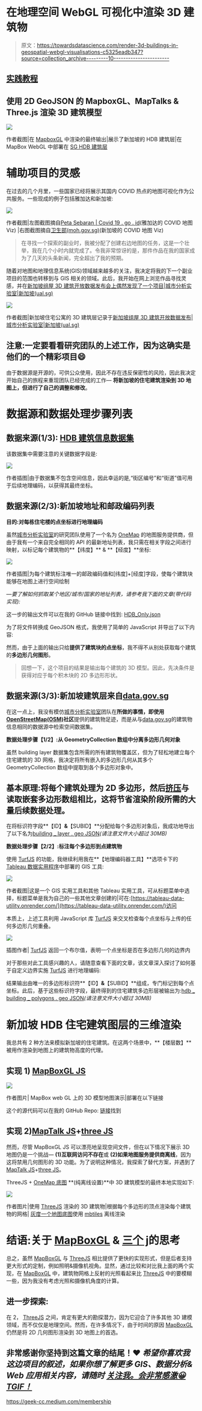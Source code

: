 # 在地理空间 WebGL 可视化中渲染 3D 建筑物

> 原文：<https://towardsdatascience.com/render-3d-buildings-in-geospatial-webgl-visualisations-c5325eadb347?source=collection_archive---------10----------------------->

## [实践教程](https://towardsdatascience.com/tagged/hands-on-tutorials)

## 使用 2D GeoJSON 的 MapboxGL、MapTalks & Three.js 渲染 3D 建筑模型

![](img/e986b200990d97bdf04814a31ab3e395.png)

作者截图|在 [MapboxGL](https://www.mapbox.com/) 中渲染的最终输出|展示了新加坡的 HDB 建筑层|在 MapBox WebGL 中部署在 [SG HDB 建筑层](https://sg-hdb-building-layer-in-3d.onrender.com/)

# 辅助项目的灵感

在过去的几个月里，一些国家已经将展示其国内 COVID 热点的地图可视化作为公共服务。一些现成的例子包括雅加达和新加坡:

![](img/a4309e2b4a3650b5f4ba34855a820e08.png)

作者截图|左图截图摘自[Peta Sebaran | Covid 19 . go . id](https://covid19.go.id/peta-sebaran)(雅加达的 COVID 地图 Viz) |右图截图摘自[卫生部(moh.gov.sg)](https://www.moh.gov.sg/)(新加坡的 COVID 地图 Viz)

> 在寻找一个探索的副业时，我被分配了创建右边地图的任务，这是一个壮举，我在几个小时内就完成了。令我非常惊讶的是，那件作品在我的国家成为了几天的头条新闻，完全超出了我的预期。

随着对地图和地理信息系统(GIS)领域越来越多的关注，我决定将我的下一个副业项目的范围也转移到与 GIS 相关的领域。此后，我开始在网上浏览作品寻找灵感，并在[新加坡组屋 3D 建筑开放数据发布会上偶然发现了一个项目|城市分析实验室|新加坡(ual.sg)](https://ual.sg/post/2019/08/25/release-of-3d-building-open-data-of-hdbs-in-singapore/)

![](img/2d30af49c926320cf392f04c4f1046c8.png)

作者截图|新加坡住宅公寓的 3D 建筑层记录于[新加坡组屋 3D 建筑开放数据发布|城市分析实验室|新加坡(ual.sg)](https://ual.sg/post/2019/08/25/release-of-3d-building-open-data-of-hdbs-in-singapore/)

## 注意:一定要看看研究团队的上述工作，因为这确实是他们的一个精彩项目😄

由于数据源是开源的，可供公众使用，因此不存在违反保密性的风险，因此我决定开始自己的旅程来重现团队已经完成的工作— **将新加坡的住宅建筑渲染到 3D 地图上，但进行了自己的调整和修改**。

# 数据源和数据处理步骤列表

## 数据来源(1/3): [HDB 建筑信息数据集](https://data.gov.sg/dataset/hdb-property-information)

该数据集中需要注意的关键数据字段是:

![](img/ed1cac6e52601fb8706341c196ec456d.png)

作者插图|由于数据集不包含空间信息，因此幸运的是,“街区编号”和“街道”值可用于后续地理编码，以获得其最终坐标。

## 数据来源(2/3):新加坡地址和邮政编码列表

**目的:对每栋住宅楼的点坐标进行地理编码**

虽然[城市分析实验室](https://ual.sg/post/2019/08/25/release-of-3d-building-open-data-of-hdbs-in-singapore/)的研究团队使用了一个名为 [OneMap](https://www.onemap.gov.sg/docs/) 的地图服务提供商，但由于我有一个来自完全相同的 API 的最新地址列表，我只需在相关字段之间进行映射，以标记每个建筑物的**【纬度】** & **【经度】**坐标:

![](img/3c80385199deb152201266afc11764dc.png)

作者插图|为每个建筑标注唯一的邮政编码值和[纬度]+[经度]字段，使每个建筑块能够在地图上进行空间绘制

*—要了解如何抓取某个地区/城市/国家的地址列表，请参考我下面的文章(带代码实现):*

</how-i-crawled-the-entire-list-of-postal-codes-in-a-country-with-java-fde6259a8353>  

这一步的输出文件可以在我的 GitHub 链接中找到: [HDB_Only.json](https://gist.githubusercontent.com/incubated-geek-cc/20cdf422ba6488c3ac963a364858be7b/raw/045a9a5c73e4320865b03ce91daecc9cb9aedd29/HDB_Only.json)

为了将文件转换成 GeoJSON 格式，我使用了简单的 JavaScript 并导出了以下内容:

然而，由于上面的输出只给**提供了建筑块的点坐标**，我不得不从别处获取每个建筑的**多边形几何图形**。

> 回想一下，这个项目的结果是输出每个建筑的 3D 模型。因此，先决条件是获得对应于每个积木块的 2D 多边形形状。

## 数据来源(3/3):新加坡建筑层来自[data.gov.sg](https://data.gov.sg/dataset/master-plan-2019-building-layer)

在这一点上，我没有模仿[城市分析实验室](https://ual.sg/post/2019/08/25/release-of-3d-building-open-data-of-hdbs-in-singapore/)团队在**所做的事情，即使用**[**OpenStreetMap(OSM)**](https://www.openstreetmap.org/#map=11/1.3649/103.8229)**社区**提供的建筑物足迹，而是从与[data.gov.sg](https://data.gov.sg/dataset/master-plan-2019-building-layer)的建筑物信息相同的数据源中检索空间数据集。

**数据处理步骤【1/2】:从 GeometryCollection 数组中分离多边形几何对象**

虽然 building layer 数据集包含所需的所有建筑物覆盖区，但为了轻松地建立每个住宅建筑的 3D 网格，我决定将所有嵌入的多边形几何从其多个 GeometryCollection 数组中提取到各个多边形对象中。

## 基本原理:将每个建筑处理为 2D 多边形，然后[挤压](https://all3dp.com/2/blender-extrude-simply-explained/)与读取嵌套多边形数组相比，这将节省渲染阶段所需的大量后续数据处理。

在将标识符字段**【ID】**&**【SUBID】**分配给每个多边形对象后，我成功地导出了以下名为[building _ layer . geo JSON](https://github.com/incubated-geek-cc/sg-hdb-building-layer-in-3D/raw/main/public/data/building_layer.geojson)*(请注意文件大小超过 30MB)*

**数据处理步骤【2/2】:标注每个多边形到点建筑物**

使用 [TurfJS](https://turfjs.org/docs/#centroid) 的功能，我继续利用我在**【地理编码器工具】**选项卡下的 [Tableau 数据实用程序](https://tableau-data-utility.onrender.com/)中部署的 GIS 工具:

![](img/eeeb1cb85a446cfae73ec1c75620103a.png)

作者截图|这是一个 GIS 实用工具和其他 Tableau 实用工具，可从标题菜单中选择，标题菜单是我为自己的一些其他文章创建的|可在:[https://tableau-data-utility.onrender.com/](https://tableau-data-utility.onrender.com/)访问

本质上，上述工具利用 JavaScript 库 [TurfJS](http://turfjs.org/) 来交叉检查每个点坐标与上传的任何多边形几何重叠。

![](img/66305ffdc1ccafd242a700c475cc2b93.png)

插图作者| [TurfJS](http://turfjs.org/) 返回一个布尔值，表明一个点坐标是否在多边形几何的边界内

对于那些对此工具感兴趣的人，请随意查看下面的文章，该文章深入探讨了如何基于自定义边界实施 [TurfJS](http://turfjs.org/) 进行地理编码:

</using-turf-js-to-geocode-coordinates-with-custom-boundaries-bb843b7150d0>  

结果输出由唯一的多边形标识符**【ID】**&**【SUBID】**组成，专门标记到每个点坐标。此后，基于这些标识符字段，最终得到的住宅建筑多边形层被输出为:[hdb _ building _ polygons . geo JSON](https://github.com/incubated-geek-cc/sg-hdb-building-layer-in-3D/raw/main/public/data/hdb_building_polygons.geojson)*(请注意文件大小超过 30MB)*

# 新加坡 HDB 住宅建筑图层的三维渲染

我总共有 2 种方法来模拟新加坡的住宅建筑。在这两个场景中，**【楼层数】**被用作渲染到地图上的建筑物高度的代理。

## 实现 1) [MapBoxGL JS](http://mapbox.com)

![](img/78d3b33f06a528a8c80c2a131f814c9a.png)

作者图片| MapBox web GL 上的 3D 模型地图演示|部署在以下链接

  

这个的源代码可以在我的 GitHub Repo: [链接](https://github.com/incubated-geek-cc/sg-hdb-building-layer-in-3D)找到

## 实现 2)[MapTalk JS](https://maptalks.org/)+[three JS](https://threejs.org/)

然而，尽管 MapBoxGL JS 可以漂亮地呈现空间文件，但在以下情况下展示 3D 地图仍是一个挑战— **(1)互联网访问不存在**或 **(2)如果地图服务提供商离线**，因为这将禁用几何图形的 3D 功能。为了说明这种情况，我探索了替代方案，并遇到了[MapTalk JS](https://maptalks.org/)+[three JS](https://threejs.org/)。

ThreeJS + [OneMap 底图](https://www.onemap.gov.sg/docs/maps/grey.html) **(纯离线设置)**中 3D 建筑模型的最终本地实现如下:

![](img/d2b936ea934ec0e9f694a6cfeda6b11c.png)

作者图片|使用 [ThreeJS](https://threejs.org/) 渲染的 3D 建筑物|根据每个多边形的顶点渲染每个建筑物的网格| [灰度一个地图底图](https://www.onemap.gov.sg/docs/maps/grey.html)使用 [mbtiles](https://docs.mapbox.com/help/glossary/mbtiles/#:~:text=MBTiles%20is%20a%20file%20format,from%20many%20different%20data%20sources) 离线渲染

# 结语:关于 [MapBoxGL](http://mapbox.com) & [三个 j](https://threejs.org/)的思考

总之，虽然 [MapBoxGL](http://mapbox.com) 与 [ThreeJS](https://threejs.org/) 相比提供了更快的实现形式，但是后者支持更大形式的定制，例如照明&摄像机视角。显然，通过比较和对比我上面的两个实现，在 [MapBoxGL](http://mapbox.com) 中，建筑物网格上反射的光照看起来比 [ThreeJS](https://threejs.org/) 中的要模糊一些，因为我没有考虑光照和摄像机角度的计算。

## 进一步探索:

在 2， [ThreeJS](https://threejs.org/) 之间，肯定有更大的勘探潜力，因为它迎合了许多其他 3D 建模领域，而不仅仅是地理空间。然而，在许多情况下，由于时间的原因 [MapBoxGL](http://mapbox.com) 仍然是将 2D 几何图形渲染到 3D 地图上的首选。

## 非常感谢你坚持到这篇文章的结尾！❤ *希望你喜欢我这边项目的叙述，如果你想了解更多 GIS、数据分析& Web 应用相关内容，请随时* [*关注我。会非常感激😀TGIF！*](https://medium.com/@geek-cc)

<https://geek-cc.medium.com/membership> 